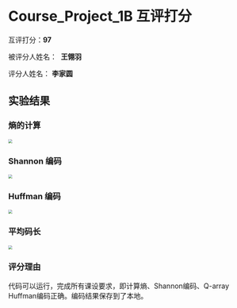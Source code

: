 # Course_Project_1B 互评打分

互评打分：**97**

被评分人姓名：  **王翎羽**

评分人姓名：  **李家圆**

## 实验结果

### 熵的计算

<img src="E:\备份\OneDrive - hust.edu.cn\电子课本课件及资料\大二下\基础信息论\作业\Course_Project_2\5.png" style="zoom: 50%;" />

### Shannon 编码

<img src="E:\备份\OneDrive - hust.edu.cn\电子课本课件及资料\大二下\基础信息论\作业\Course_Project_2\shannon.png" style="zoom: 50%;" />

### Huffman 编码

<img src="E:\备份\OneDrive - hust.edu.cn\电子课本课件及资料\大二下\基础信息论\作业\Course_Project_2\huffman.png" style="zoom: 50%;" />

### 平均码长

<img src="E:\备份\OneDrive - hust.edu.cn\电子课本课件及资料\大二下\基础信息论\作业\Course_Project_2\4.png" style="zoom: 50%;" />



### 评分理由

代码可以运行，完成所有课设要求，即计算熵、Shannon编码、Q-array Huffman编码正确。编码结果保存到了本地。

